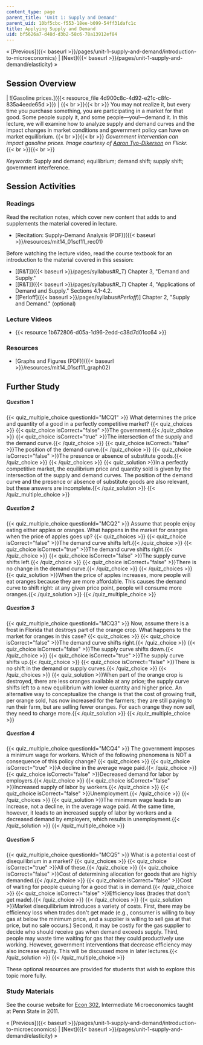 ```yaml
---
content_type: page
parent_title: 'Unit 1: Supply and Demand'
parent_uid: 10bf5cbc-f553-18ee-b099-54ff31dafc1c
title: Applying Supply and Demand
uid: bf5626a7-d48d-d3b2-58c6-78a13912ef84
---
```


« [Previous]({{< baseurl >}}/pages/unit-1-supply-and-demand/introduction-to-microeconomics) | [Next]({{< baseurl >}}/pages/unit-1-supply-and-demand/elasticity) »

Session Overview
----------------

| ![Gasoline prices.]({{< resource_file 4d900c8c-4d92-e21c-c8fc-835a4eede65d >}}) |  {{< br >}}{{< br >}} You may not realize it, but every time you purchase something, you are participating in a market for that good. Some people supply it, and some people—you!—demand it. In this lecture, we will examine how to analyze supply and demand curves and the impact changes in market conditions and government policy can have on market equilibrium. {{< br >}}{{< br >}} _Government intervention can impact gasoline prices. Image courtesy of_ [_Aaron Tyo-Dikerson_](http://www.flickr.com/photos/tyodickerson/39826870/) _on Flickr._ {{< br >}}{{< br >}}  

_Keywords_: Supply and demand; equilibrium; demand shift; supply shift; government interference.

Session Activities
------------------

### Readings

Read the recitation notes, which cover new content that adds to and supplements the material covered in lecture.

*   [Recitation: Supply-Demand Analysis (PDF)]({{< baseurl >}}/resources/mit14_01scf11_rec01)

Before watching the lecture video, read the course textbook for an introduction to the material covered in this session:

*   [\[R&T\]]({{< baseurl >}}/pages/syllabus#_R_T_) Chapter 3, "Demand and Supply."
*   [\[R&T\]]({{< baseurl >}}/pages/syllabus#_R_T_) Chapter 4, "Applications of Demand and Supply." Sections 4.1-4.2.
*   \[[Perloff]({{< baseurl >}}/pages/syllabus#_Perloff_)\] Chapter 2, "Supply and Demand." (optional)

### Lecture Videos

*   {{< resource 1b672806-d05a-1d96-2edd-c38d7d01cc64 >}}

### Resources

*   [Graphs and Figures (PDF)]({{< baseurl >}}/resources/mit14_01scf11_graph02)

Further Study
-------------

##### Question 1
 {{< quiz_multiple_choice questionId="MCQ1" >}} What determines the price and quantity of a good in a perfectly competitive market? {{< quiz_choices >}} {{< quiz_choice isCorrect="false" >}}The government.{{< /quiz_choice >}} {{< quiz_choice isCorrect="true" >}}The intersection of the supply and the demand curve.{{< /quiz_choice >}} {{< quiz_choice isCorrect="false" >}}The position of the demand curve.{{< /quiz_choice >}} {{< quiz_choice isCorrect="false" >}}The presence or absence of substitute goods.{{< /quiz_choice >}} {{< /quiz_choices >}} {{< quiz_solution >}}In a perfectly competitive market, the equilibrium price and quantity sold is given by the intersection of the supply and demand curves. The position of the demand curve and the presence or absence of substitute goods are also relevant, but these answers are incomplete.{{< /quiz_solution >}} {{< /quiz_multiple_choice >}}
##### Question 2
 {{< quiz_multiple_choice questionId="MCQ2" >}} Assume that people enjoy eating either apples or oranges. What happens in the market for oranges when the price of apples goes up? {{< quiz_choices >}} {{< quiz_choice isCorrect="false" >}}The demand curve shifts left.{{< /quiz_choice >}} {{< quiz_choice isCorrect="true" >}}The demand curve shifts right.{{< /quiz_choice >}} {{< quiz_choice isCorrect="false" >}}The supply curve shifts left.{{< /quiz_choice >}} {{< quiz_choice isCorrect="false" >}}There is no change in the demand curve.{{< /quiz_choice >}} {{< /quiz_choices >}} {{< quiz_solution >}}When the price of apples increases, more people will eat oranges because they are more affordable. This causes the demand curve to shift right: at any given price point, people will consume more oranges.{{< /quiz_solution >}} {{< /quiz_multiple_choice >}}
##### Question 3
 {{< quiz_multiple_choice questionId="MCQ3" >}} Now, assume there is a frost in Florida that destroys part of the orange crop. What happens to the market for oranges in this case? {{< quiz_choices >}} {{< quiz_choice isCorrect="false" >}}The demand curve shifts right.{{< /quiz_choice >}} {{< quiz_choice isCorrect="false" >}}The supply curve shifts down.{{< /quiz_choice >}} {{< quiz_choice isCorrect="true" >}}The supply curve shifts up.{{< /quiz_choice >}} {{< quiz_choice isCorrect="false" >}}There is no shift in the demand or supply curves.{{< /quiz_choice >}} {{< /quiz_choices >}} {{< quiz_solution >}}When part of the orange crop is destroyed, there are less oranges available at any price; the supply curve shifts left to a new equilibrium with lower quantity and higher price. An alternative way to conceptualize the change is that the cost of growing fruit, per orange sold, has now increased for the farmers; they are still paying to run their farm, but are selling fewer oranges. For each orange they now sell, they need to charge more.{{< /quiz_solution >}} {{< /quiz_multiple_choice >}}
##### Question 4
 {{< quiz_multiple_choice questionId="MCQ4" >}} The government imposes a minimum wage for workers. Which of the following phenomena is NOT a consequence of this policy change? {{< quiz_choices >}} {{< quiz_choice isCorrect="true" >}}A decline in the average wage paid.{{< /quiz_choice >}} {{< quiz_choice isCorrect="false" >}}Decreased demand for labor by employers.{{< /quiz_choice >}} {{< quiz_choice isCorrect="false" >}}Increased supply of labor by workers.{{< /quiz_choice >}} {{< quiz_choice isCorrect="false" >}}Unemployment.{{< /quiz_choice >}} {{< /quiz_choices >}} {{< quiz_solution >}}The minimum wage leads to an increase, not a decline, in the average wage paid. At the same time, however, it leads to an increased supply of labor by workers and a decreased demand by employers, which results in unemployment.{{< /quiz_solution >}} {{< /quiz_multiple_choice >}}
##### Question 5
 {{< quiz_multiple_choice questionId="MCQ5" >}} What is a potential cost of disequilibrium in a market? {{< quiz_choices >}} {{< quiz_choice isCorrect="true" >}}All of these.{{< /quiz_choice >}} {{< quiz_choice isCorrect="false" >}}Cost of determining allocation for goods that are highly demanded.{{< /quiz_choice >}} {{< quiz_choice isCorrect="false" >}}Cost of waiting for people queuing for a good that is in demand.{{< /quiz_choice >}} {{< quiz_choice isCorrect="false" >}}Efficiency loss (trades that don't get made).{{< /quiz_choice >}} {{< /quiz_choices >}} {{< quiz_solution >}}Market disequilibrium introduces a variety of costs. First, there may be efficiency loss when trades don't get made (e.g., consumer is willing to buy gas at below the minimum price, and a supplier is willing to sell gas at that price, but no sale occurs.) Second, it may be costly for the gas supplier to decide who should receive gas when demand exceeds supply. Third, people may waste time waiting for gas that they could productively use working. However, government interventions that decrease efficiency may also increase equity. This will be discussed more in later lectures.{{< /quiz_solution >}} {{< /quiz_multiple_choice >}}

These optional resources are provided for students that wish to explore this topic more fully.

### Study Materials

See the course website for [Econ 302](http://econ302.wikidot.com/supply-and-demand), Intermediate Microeconomics taught at Penn State in 2011. 

« [Previous]({{< baseurl >}}/pages/unit-1-supply-and-demand/introduction-to-microeconomics) | [Next]({{< baseurl >}}/pages/unit-1-supply-and-demand/elasticity) »